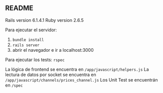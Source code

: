 ## README

Rails version 6.1.4.1
Ruby version 2.6.5

Para ejecutar el servidor: 

1. ```bundle install```
2. ```rails server```
3. abrir el navegador e ir a localhost:3000

Para ejecutar los tests:
```rspec```

La lógica de frontend se encuentra en ```/app/javascript/helpers.js```
La lectura de datos por socket se encuentra en ```/app/javascript/channels/prices_channel.js```
Los Unit Test se encuentrán en ```/spec```